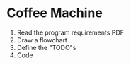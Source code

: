 # Coffee Machine

1. Read the program requirements PDF
2. Draw a flowchart
3. Define the "TODO"s
4. Code
